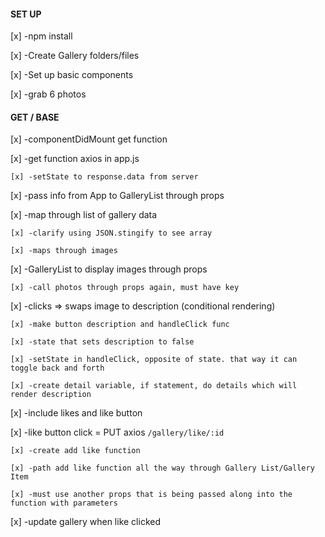#### SET UP
[x] -npm install

[x] -Create Gallery folders/files

[x] -Set up basic components

[x] -grab 6 photos

#### GET / BASE
[x] -componentDidMount get function

[x] -get function axios in app.js

    [x] -setState to response.data from server

[x] -pass info from App to GalleryList through props

[x] -map through list of gallery data

    [x] -clarify using JSON.stingify to see array

    [x] -maps through images

[x] -GalleryList to display images through props

    [x] -call photos through props again, must have key

[x] -clicks => swaps image to description (conditional rendering)

    [x] -make button description and handleClick func

    [x] -state that sets description to false

    [x] -setState in handleClick, opposite of state. that way it can toggle back and forth

    [x] -create detail variable, if statement, do details which will render description

[x] -include likes and like button

[x] -like button click = PUT axios `/gallery/like/:id`

    [x] -create add like function

    [x] -path add like function all the way through Gallery List/Gallery Item

    [x] -must use another props that is being passed along into the function with parameters

[x] -update gallery when like clicked
